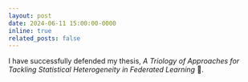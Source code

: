 ```yaml
---
layout: post
date: 2024-06-11 15:00:00-0000
inline: true
related_posts: false
---
```


I have successfully defended my thesis, <em>A Triology of Approaches for Tackling Statistical Heterogeneity in Federated Learning</em> :partying_face:.
